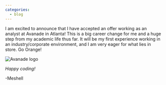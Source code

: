 ```yaml
---
categories:
  - blog
---
```

I am excited to announce that I have accepted an offer working as an analyst at Avanade in Atlanta! This is a big career change for me and a huge step from my academic life thus far. It will be my first experience working in an industry/corporate environment, and I am very eager for what lies in store. Go Orange!

![Avanade logo](https://www.avanade.com/en/careers/~/media/logo/share-logo.jpg)

*Happy coding!*

-Meshell
